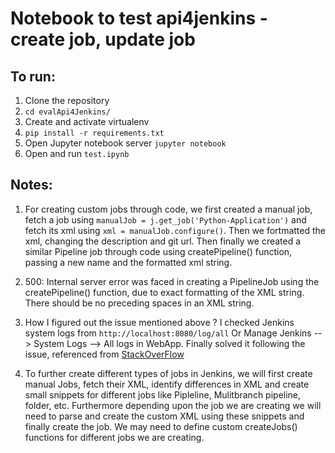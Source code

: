 # Notebook to test api4jenkins - create job, update job

## To run:

1. Clone the repository
2. `cd evalApi4Jenkins/`
3. Create and activate virtualenv
4. `pip install -r requirements.txt`
5. Open Jupyter notebook server `jupyter notebook`
6. Open and run `test.ipynb`


## Notes:

1. For creating custom jobs through code, we first created a manual job, fetch a job using `manualJob = j.get_job('Python-Application')` and fetch its xml using `xml = manualJob.configure()`. Then we fortmatted the xml, changing the description and git url. Then finally we created a similar Pipeline job through code using createPipeline() function, passing a new name and the formatted xml string.

2. 500: Internal server error was faced in creating a PipelineJob using the createPipeline() function, due to exact formatting of the XML string. There should be no preceding spaces in an XML string.

3. How I figured out the issue mentioned above ?
I checked Jenkins system logs from `http://localhost:8080/log/all` Or Manage Jenkins --> System Logs --> All logs in WebApp. Finally solved it following the issue, referenced from [StackOverFlow](https://stackoverflow.com/questions/19889132/error-the-processing-instruction-target-matching-xxmmll-is-not-allowed)

4. To further create different types of jobs in Jenkins, we will first create manual Jobs, fetch their XML, identify differences in XML and create small snippets for different jobs like Pipleline, Mulitbranch pipeline, folder, etc. Furthermore depending upon the job we are creating we will need to parse and create the custom XML using these snippets and finally create the job. We may need to define custom createJobs() functions for different jobs we are creating.